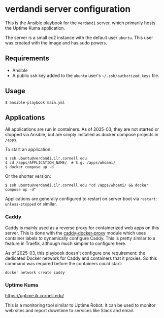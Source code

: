 # verdandi server configuration

This is the Ansible playbook for the `verdandi` server, which primarily hosts the Uptime Kuma application.

The server is a small ec2 instance with the default user `ubuntu`. This user was created with the image and has sudo powers.

## Requirements

- Ansible
- A public ssh key added to the `ubuntu` user's `~/.ssh/authorized_keys` file.

## Usage

```
$ ansible-playbook main.yml
```

## Applications

All applications are run in containers. As of 2025-03, they are not started or stopped via Ansible, but are simply installed as docker compose projects in `/apps`.

To start an application:

```
$ ssh ubuntu@verdandi.ilr.cornell.edu
$ cd /apps/APPLICATION_NAME/  # E.g. /apps/whoami/
$ docker compose up -d
```

Or the shorter version:

```
$ ssh ubuntu@verdandi.ilr.cornell.edu "cd /apps/whoami/ && docker compose up -d"
```

Applications are generally configured to restart on server boot via `restart: unless-stopped` or similar.

### Caddy

Caddy is mainly used as a reverse proxy for containerized web apps on this server. This is done with the [caddy-docker-proxy](https://github.com/lucaslorentz/caddy-docker-proxy) module which uses container labels to dynamically configure Caddy. This is pretty similar to a feature in Traefik, although much simpler to configure here.

As of 2025-03, this playbook doesn't configure one requirement: the dedicated Docker network for Caddy and containers that it proxies. So this command was required before the containers could start:

```
docker network create caddy
```

### Uptime Kuma

https://uptime.ilr.cornell.edu/

This is a monitoring tool similar to Uptime Robot. It can be used to monitor web sites and report downtime to services like Slack and email.
